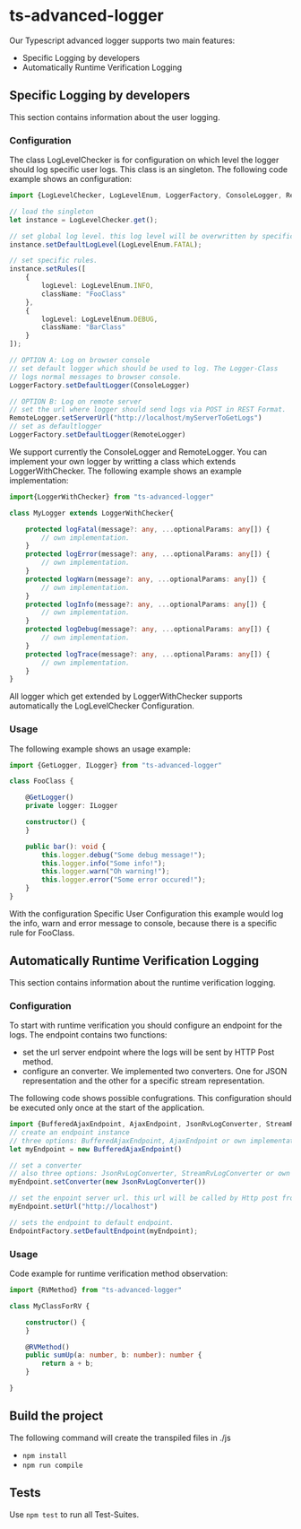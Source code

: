 # ts-advanced-logger
Our Typescript advanced logger supports two main features:
* Specific Logging by developers
* Automatically Runtime Verification Logging

## Specific Logging by developers
This section contains information about the user logging. 

### Configuration 
The class LogLevelChecker is for configuration on which level the logger should log specific user logs. 
This class is an singleton. The following code example shows an configuration:

```ts
import {LogLevelChecker, LogLevelEnum, LoggerFactory, ConsoleLogger, RemoteLogger} from "ts-advanced-logger"

// load the singleton
let instance = LogLevelChecker.get();

// set global log level. this log level will be overwritten by specific rules
instance.setDefaultLogLevel(LogLevelEnum.FATAL);

// set specific rules. 
instance.setRules([
    {
        logLevel: LogLevelEnum.INFO,
        className: "FooClass"
    },
    {
        logLevel: LogLevelEnum.DEBUG,
        className: "BarClass"
    }
]);

// OPTION A: Log on browser console
// set default logger which should be used to log. The Logger-Class 
// logs normal messages to browser console.
LoggerFactory.setDefaultLogger(ConsoleLogger)

// OPTION B: Log on remote server
// set the url where logger should send logs via POST in REST Format.
RemoteLogger.setServerUrl("http://localhost/myServerToGetLogs")
// set as defaultlogger
LoggerFactory.setDefaultLogger(RemoteLogger)
```

We support currently the ConsoleLogger and RemoteLogger. You can implement your own logger by writting a class which extends LoggerWithChecker. The following example shows an example implementation:

```ts
import{LoggerWithChecker} from "ts-advanced-logger"

class MyLogger extends LoggerWithChecker{

    protected logFatal(message?: any, ...optionalParams: any[]) {
        // own implementation. 
    }
    protected logError(message?: any, ...optionalParams: any[]) {
        // own implementation. 
    }
    protected logWarn(message?: any, ...optionalParams: any[]) {
        // own implementation. 
    }
    protected logInfo(message?: any, ...optionalParams: any[]) {
        // own implementation. 
    }
    protected logDebug(message?: any, ...optionalParams: any[]) {
        // own implementation. 
    }
    protected logTrace(message?: any, ...optionalParams: any[]) {
        // own implementation. 
    }
}
```

All logger which get extended by LoggerWithChecker supports automatically the LogLevelChecker Configuration.

### Usage
The following example shows an usage example:

```ts
import {GetLogger, ILogger} from "ts-advanced-logger"

class FooClass {

    @GetLogger()
    private logger: ILogger

    constructor() {
    }

    public bar(): void {
        this.logger.debug("Some debug message!");
        this.logger.info("Some info!");
        this.logger.warn("Oh warning!");
        this.logger.error("Some error occured!");
    }
}
```

With the configuration Specific User Configuration this example would log the info, warn and error message to console, because there is a specific rule for FooClass.

## Automatically Runtime Verification Logging
This section contains information about the runtime verification logging.

### Configuration 
To start with runtime verification you should configure an endpoint for the logs. The endpoint contains two functions:
- set the url server endpoint where the logs will be sent by HTTP Post method.
- configure an converter. We implemented two converters. One for JSON representation and the other for a specific stream representation.

The following code shows possible confugrations. This configuration should be executed only once at the start of the application.

```ts
import {BufferedAjaxEndpoint, AjaxEndpoint, JsonRvLogConverter, StreamRvLogConverter, EndpointFactory} from "ts-advanced-logger"
// create an endpoint instance
// three options: BufferedAjaxEndpoint, AjaxEndpoint or own implementation by implementing the interface IEndpoint.
let myEndpoint = new BufferedAjaxEndpoint()

// set a converter 
// also three options: JsonRvLogConverter, StreamRvLogConverter or own implementaion by implementing the IRvLogConverter.
myEndpoint.setConverter(new JsonRvLogConverter())

// set the enpoint server url. this url will be called by Http post from the library.
myEndpoint.setUrl("http://localhost")

// sets the endpoint to default endpoint.
EndpointFactory.setDefaultEndpoint(myEndpoint);
```

### Usage
Code example for runtime verification method observation:

```ts
import {RVMethod} from "ts-advanced-logger"

class MyClassForRV {

    constructor() {
    }

    @RVMethod()
    public sumUp(a: number, b: number): number {
        return a + b;
    }

}
```

## Build the project
The following command will create the transpiled files in ./js
* ```npm install```
* ```npm run compile```
## Tests
Use ```npm test``` to run all Test-Suites.